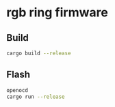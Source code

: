 # rgb ring firmware

## Build

```bash
cargo build --release
```

## Flash
```bash
openocd
cargo run --release
```